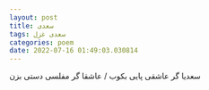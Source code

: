 ```yaml
---
layout: post
title: سعدی
tags: سعدی غزل
categories: poem
date: 2022-07-16 01:49:03.030814
---
```


سعدیا گر عاشقی پایی بکوب / عاشقا گر مفلسی دستی بزن